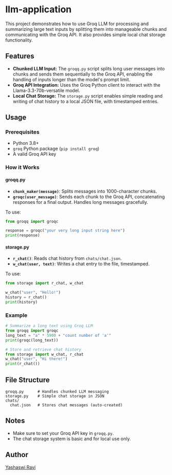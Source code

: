 # llm-application

This project demonstrates how to use Groq LLM for processing and summarizing large text inputs by splitting them into manageable chunks and communicating with the Groq API. It also provides simple local chat storage functionality.

## Features

- **Chunked LLM Input:** The `groqq.py` script splits long user messages into chunks and sends them sequentially to the Groq API, enabling the handling of inputs longer than the model's prompt limit.
- **Groq API Integration:** Uses the Groq Python client to interact with the Llama-3.3-70b-versatile model.
- **Local Chat Storage:** The `storage.py` script enables simple reading and writing of chat history to a local JSON file, with timestamped entries.

## Usage

### Prerequisites

- Python 3.8+
- `groq` Python package (`pip install groq`)
- A valid Groq API key

### How it Works

#### groqq.py

- **`chunk_maker(message)`**: Splits messages into 1000-character chunks.
- **`groqc(user_message)`**: Sends each chunk to the Groq API, concatenating responses for a final output. Handles long messages gracefully.

To use:
```python
from groqq import groqc

response = groqc("your very long input string here")
print(response)
```

#### storage.py

- **`r_chat()`**: Reads chat history from `chats/chat.json`.
- **`w_chat(user, text)`**: Writes a chat entry to the file, timestamped.

To use:
```python
from storage import r_chat, w_chat

w_chat("user", "Hello!")
history = r_chat()
print(history)
```

### Example

```python
# Summarize a long text using Groq LLM
from groqq import groqc
long_text = "a" * 5900 + "count number of 'a'"
print(groqc(long_text))

# Store and retrieve chat history
from storage import w_chat, r_chat
w_chat("user", "Hi there!")
print(r_chat())
```

## File Structure

```
groqq.py      # Handles chunked LLM messaging
storage.py    # Simple chat storage in JSON
chats/
  chat.json   # Stores chat messages (auto-created)
```

## Notes

- Make sure to set your Groq API key in `groqq.py`.
- The chat storage system is basic and for local use only.



## Author

[Yashaswi Ravi](https://github.com/raviyashaswi)
